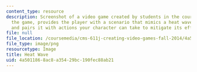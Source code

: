 ```yaml
---
content_type: resource
description: Screenshot of a video game created by students in the course. Heat Wave,
  the game, provides the player with a scenario that mimics a heat wave forecast,
  and pairs it with actions your character can take to mitigate its effects.
file: null
file_location: /coursemedia/cms-611j-creating-video-games-fall-2014/4a5011868ac8a35429bc190fec88ab21_heatwave.png
file_type: image/png
resourcetype: Image
title: Heat Wave
uid: 4a501186-8ac8-a354-29bc-190fec88ab21
---
```

